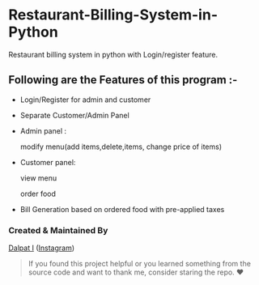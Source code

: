 # Restaurant-Billing-System-in-Python

Restaurant billing system in python with Login/register feature.

## Following are the Features of this program :-

  - Login/Register for admin and customer

  - Separate Customer/Admin Panel

  - Admin panel :
  
       modify menu(add items,delete,items, change price of items)
      
  - Customer panel:
     
      view menu
      
      order food
      
  - Bill Generation based on ordered food with pre-applied taxes

### Created & Maintained By

[Dalpat I](https://github.com/dalpat98)
([Instagram](https://www.instagram.com/dalpat_chaudhary__/))

> If you found this project helpful or you learned something from the source code and want to thank me, consider staring the repo. :heart:
